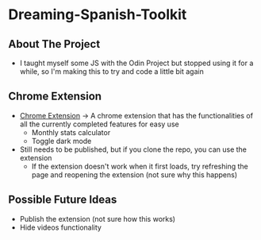 # Dreaming-Spanish-Toolkit

## About The Project
* I taught myself some JS with the Odin Project but stopped using it for a while, so I'm making this to try and code a little bit again

## Chrome Extension
* [Chrome Extension](https://github.com/spruce04/Dreaming-Spanish-Toolkit/tree/main/chrome-extension) &rarr; A chrome extension that has the functionalities of all the currently completed features for easy use
  * Monthly stats calculator
  * Toggle dark mode
* Still needs to be published, but if you clone the repo, you can use the extension
  * If the extension doesn't work when it first loads, try refreshing the page and reopening the extension (not sure why this happens)

## Possible Future Ideas
* Publish the extension (not sure how this works)
* Hide videos functionality